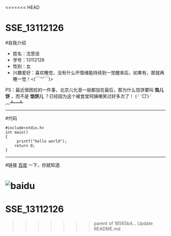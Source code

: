 <<<<<<< HEAD
# SSE_13112126

#自我介绍
+ 姓名：沈思佳
+ 学号：13112126
+ 性别：女
+ 兴趣爱好：喜欢睡觉，没有什么坏情绪能持续到一觉醒来后，如果有，那就再睡一觉！<(￣︶￣)>

PS：最近很困扰的一件事，北京儿化音一般都加在最后，那为什么馅饼要叫 **馅儿饼** ，而不是 **馅饼儿** ？已经因为这个被食堂阿姨嘲笑过好多次了！ (╯‵□′)╯︵┻━┻
***

#代码

    #include<stdio.h>
    int main()
    {
         printf("hello world");
        return 0;
    }
***

#链接
[百度](http://baidu.com/ "Title") 一下，你就知道.

![baidu](http://img1.cache.netease.com/house/2015/3/28/20150328094208c42a3.jpg "baidu")
=======
# SSE_13112126
>>>>>>> parent of 18565b4... Update README.md
